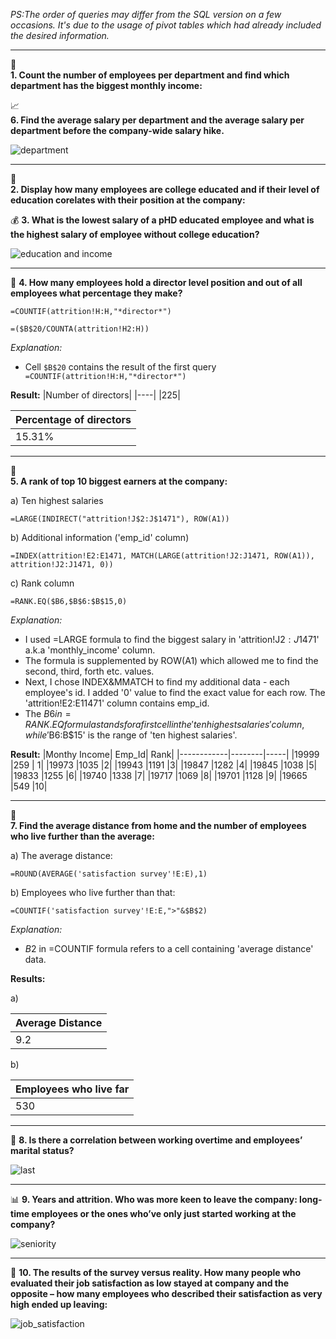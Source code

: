 *PS:The order of queries may differ from the SQL version on a few occasions. It's due to the usage of pivot tables which had already included the desired information.*

___

:office:	
**1. Count the number of employees per department and find which department has the biggest
    monthly income:**
    
:chart_with_upwards_trend:	
**6. Find the average salary per department and the average salary per department before the company-wide salary hike.**
    
![department](https://i.imgur.com/oN5Aamg.png)
___
:school:	
**2. Display how many employees are college educated and if their level of education corelates with their position at the company:**

💰
**3. What is the lowest salary of a pHD educated employee and what is the highest salary of employee without college education?**

![education and income](https://i.imgur.com/ruh8pYt.png)
___
:briefcase:
**4. How many employees hold a director level position and out of all employees what percentage they make?**
```excel
=COUNTIF(attrition!H:H,"*director*")
```
```excel
=($B$20/COUNTA(attrition!H2:H))
```
*Explanation:*
- Cell ```$B$20``` contains the result of the first query ``` =COUNTIF(attrition!H:H,"*director*")```

**Result:**
|Number of directors|
|----|
|225|

|Percentage of directors|
|-----|
|15.31%|

___
:money_with_wings:	
**5. A rank of top 10 biggest earners at the company:**

a) Ten highest salaries
```excel
=LARGE(INDIRECT("attrition!J$2:J$1471"), ROW(A1))
```

b) Additional information ('emp_id' column)
```excel
=INDEX(attrition!E2:E1471, MATCH(LARGE(attrition!J2:J1471, ROW(A1)), attrition!J2:J1471, 0))
```

c) Rank column
```excel
=RANK.EQ($B6,$B$6:$B$15,0)
```


*Explanation:*
- I used =LARGE formula to find the biggest salary in 'attrition!J$2:J$1471' a.k.a 'monthly_income' column.
- The formula is supplemented by ROW(A1) which allowed me to find the second, third, forth etc. values.
- Next, I chose INDEX&MMATCH to find my additional data - each employee's id. I added '0' value to find the exact value for each row. The 'attrition!E2:E11471' column contains emp_id.
- The $B6 in =RANK.EQ formula stands for a first cell in the 'ten highest salaries' column, while '$B$6:$B$15' is the range of 'ten highest salaries'.



**Result:**
|Monthy Income| Emp_Id| Rank|
|------------|--------|-----|
|19999	|259   | 1|
|19973	|1035	|2|
|19943	|1191	|3|
|19847	|1282	|4|
|19845	|1038	|5|
|19833	|1255	|6|
|19740	|1338	|7|
|19717	|1069	|8|
|19701	|1128	|9|
|19665	|549	|10|

___
:pushpin:	
**7. Find the average distance from home and the number of employees who live further than the average:**

a) The average distance:
```excel
=ROUND(AVERAGE('satisfaction survey'!E:E),1)
```

b) Employees who live further than that:
```excel
=COUNTIF('satisfaction survey'!E:E,">"&$B$2)
```

*Explanation:*
- $B$2 in =COUNTIF formula refers to a cell containing 'average distance' data.

**Results:**

a)

|Average Distance|
|----|
|9.2|


b)

|Employees who live far|
|----|
|530|
___

:ring:
**8. Is there a correlation between working overtime and employees’ marital status?**

![last](https://i.imgur.com/WYJTxmC.png)
___

:bar_chart:
**9. Years and attrition. Who was more keen to leave the company: long-time employees or the ones who’ve only just started working at the company?**

![seniority](https://i.imgur.com/JfOppbw.png)


___
:page_facing_up:
**10. The results of the survey versus reality. How many people who evaluated their job satisfaction as low stayed at company and the opposite – how many employees who described their satisfaction as very high ended up leaving:**

![job_satisfaction](https://i.imgur.com/xlmWFb0.png)

